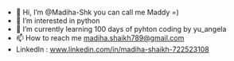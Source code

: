 - 👋 Hi, I’m @Madiha-Shk you can call me Maddy =)
- 👀 I’m interested in python
- 🌱 I’m currently learning 100 days of pyhton coding by yu_angela
- 📫 How to reach me madiha.shaikh789@gmail.com
- LinkedIn : www.linkedin.com/in/madiha-shaikh-722523108

<!---
Madiha-Shk/Madiha-Shk is a ✨ special ✨ repository because its `README.md` (this file) appears on your GitHub profile.
You can click the Preview link to take a look at your changes.
--->
